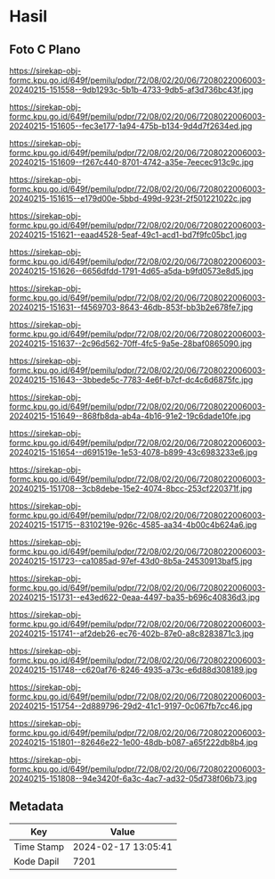 # Hasil

## Foto C Plano

https://sirekap-obj-formc.kpu.go.id/649f/pemilu/pdpr/72/08/02/20/06/7208022006003-20240215-151558--9db1293c-5b1b-4733-9db5-af3d736bc43f.jpg

https://sirekap-obj-formc.kpu.go.id/649f/pemilu/pdpr/72/08/02/20/06/7208022006003-20240215-151605--fec3e177-1a94-475b-b134-9d4d7f2634ed.jpg

https://sirekap-obj-formc.kpu.go.id/649f/pemilu/pdpr/72/08/02/20/06/7208022006003-20240215-151609--f267c440-8701-4742-a35e-7eecec913c9c.jpg

https://sirekap-obj-formc.kpu.go.id/649f/pemilu/pdpr/72/08/02/20/06/7208022006003-20240215-151615--e179d00e-5bbd-499d-923f-2f501221022c.jpg

https://sirekap-obj-formc.kpu.go.id/649f/pemilu/pdpr/72/08/02/20/06/7208022006003-20240215-151621--eaad4528-5eaf-49c1-acd1-bd7f9fc05bc1.jpg

https://sirekap-obj-formc.kpu.go.id/649f/pemilu/pdpr/72/08/02/20/06/7208022006003-20240215-151626--6656dfdd-1791-4d65-a5da-b9fd0573e8d5.jpg

https://sirekap-obj-formc.kpu.go.id/649f/pemilu/pdpr/72/08/02/20/06/7208022006003-20240215-151631--f4569703-8643-46db-853f-bb3b2e678fe7.jpg

https://sirekap-obj-formc.kpu.go.id/649f/pemilu/pdpr/72/08/02/20/06/7208022006003-20240215-151637--2c96d562-70ff-4fc5-9a5e-28baf0865090.jpg

https://sirekap-obj-formc.kpu.go.id/649f/pemilu/pdpr/72/08/02/20/06/7208022006003-20240215-151643--3bbede5c-7783-4e6f-b7cf-dc4c6d6875fc.jpg

https://sirekap-obj-formc.kpu.go.id/649f/pemilu/pdpr/72/08/02/20/06/7208022006003-20240215-151649--868fb8da-ab4a-4b16-91e2-19c6dade10fe.jpg

https://sirekap-obj-formc.kpu.go.id/649f/pemilu/pdpr/72/08/02/20/06/7208022006003-20240215-151654--d691519e-1e53-4078-b899-43c6983233e6.jpg

https://sirekap-obj-formc.kpu.go.id/649f/pemilu/pdpr/72/08/02/20/06/7208022006003-20240215-151708--3cb8debe-15e2-4074-8bcc-253cf220371f.jpg

https://sirekap-obj-formc.kpu.go.id/649f/pemilu/pdpr/72/08/02/20/06/7208022006003-20240215-151715--8310219e-926c-4585-aa34-4b00c4b624a6.jpg

https://sirekap-obj-formc.kpu.go.id/649f/pemilu/pdpr/72/08/02/20/06/7208022006003-20240215-151723--ca1085ad-97ef-43d0-8b5a-24530913baf5.jpg

https://sirekap-obj-formc.kpu.go.id/649f/pemilu/pdpr/72/08/02/20/06/7208022006003-20240215-151731--e43ed622-0eaa-4497-ba35-b696c40836d3.jpg

https://sirekap-obj-formc.kpu.go.id/649f/pemilu/pdpr/72/08/02/20/06/7208022006003-20240215-151741--af2deb26-ec76-402b-87e0-a8c8283871c3.jpg

https://sirekap-obj-formc.kpu.go.id/649f/pemilu/pdpr/72/08/02/20/06/7208022006003-20240215-151748--c620af76-8246-4935-a73c-e6d88d308189.jpg

https://sirekap-obj-formc.kpu.go.id/649f/pemilu/pdpr/72/08/02/20/06/7208022006003-20240215-151754--2d889796-29d2-41c1-9197-0c067fb7cc46.jpg

https://sirekap-obj-formc.kpu.go.id/649f/pemilu/pdpr/72/08/02/20/06/7208022006003-20240215-151801--82646e22-1e00-48db-b087-a65f222db8b4.jpg

https://sirekap-obj-formc.kpu.go.id/649f/pemilu/pdpr/72/08/02/20/06/7208022006003-20240215-151808--94e3420f-6a3c-4ac7-ad32-05d738f06b73.jpg


## Metadata

| Key        | Value               |
| ---------- | ------------------- |
| Time Stamp | 2024-02-17 13:05:41 |
| Kode Dapil | 7201                |




